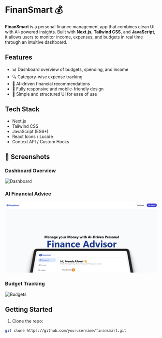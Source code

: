 # FinanSmart 💰

**FinanSmart** is a personal finance management app that combines clean UI with AI-powered insights. Built with **Next.js**, **Tailwind CSS**, and **JavaScript**, it allows users to monitor income, expenses, and budgets in real time through an intuitive dashboard.

## Features

- 📊 Dashboard overview of budgets, spending, and income
- 🔍 Category-wise expense tracking
- 🤖 AI-driven financial recommendations
- 📱 Fully responsive and mobile-friendly design
- 💾 Simple and structured UI for ease of use

## Tech Stack

- Next.js  
- Tailwind CSS  
- JavaScript (ES6+)  
- React Icons / Lucide  
- Context API / Custom Hooks 

## 📸 Screenshots

### Dashboard Overview
![Dashboard](./dashboard-page.png.png)

### AI Financial Advice
![AI Advisor](./ai-advice.png)

### Budget Tracking
![Budgets](./budget-page.png.png)


## Getting Started

1. Clone the repo:
```bash
git clone https://github.com/yourusername/finansmart.git
